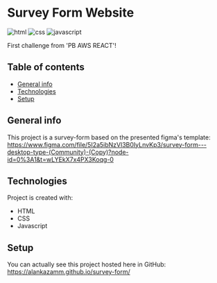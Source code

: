 # Survey Form Website
![html](https://img.shields.io/badge/HTML5-E34F26?style=for-the-badge&logo=html5&logoColor=white)
![css](https://img.shields.io/badge/CSS3-1572B6?style=for-the-badge&logo=css3&logoColor=white)
![javascript](https://img.shields.io/badge/JavaScript-F7DF1E?style=for-the-badge&logo=javascript&logoColor=black)

First challenge from 'PB AWS REACT'!

## Table of contents
* [General info](#general-info)
* [Technologies](#technologies)
* [Setup](#setup)

## General info
This project is a survey-form based on the presented figma's template:
https://www.figma.com/file/5I2a5ibNzVl3B0IyLnvKp3/survey-form---desktop-type-(Community)-(Copy)?node-id=0%3A1&t=wLYEkX7x4PX3Koqg-0
	
## Technologies
Project is created with:
* HTML 
* CSS 
* Javascript
	
## Setup
You can actually see this project hosted here in GitHub:
https://alankazamm.github.io/survey-form/
